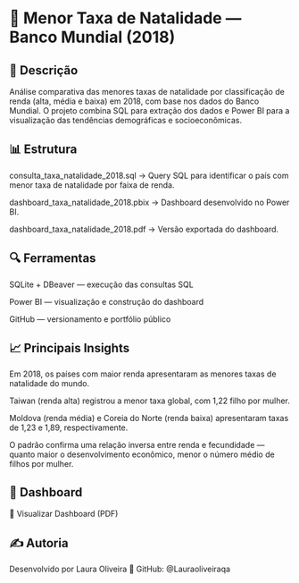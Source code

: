 # 👶 Menor Taxa de Natalidade — Banco Mundial (2018)

## 🧠 Descrição
Análise comparativa das menores taxas de natalidade por classificação de renda (alta, média e baixa) em 2018, com base nos dados do Banco Mundial.
O projeto combina SQL para extração dos dados e Power BI para a visualização das tendências demográficas e socioeconômicas.

## 📊 Estrutura

consulta_taxa_natalidade_2018.sql → Query SQL para identificar o país com menor taxa de natalidade por faixa de renda.

dashboard_taxa_natalidade_2018.pbix → Dashboard desenvolvido no Power BI.

dashboard_taxa_natalidade_2018.pdf → Versão exportada do dashboard.

## 🔍 Ferramentas

SQLite + DBeaver — execução das consultas SQL

Power BI — visualização e construção do dashboard

GitHub — versionamento e portfólio público

## 📈 Principais Insights

Em 2018, os países com maior renda apresentaram as menores taxas de natalidade do mundo.

Taiwan (renda alta) registrou a menor taxa global, com 1,22 filho por mulher.

Moldova (renda média) e Coreia do Norte (renda baixa) apresentaram taxas de 1,23 e 1,89, respectivamente.

O padrão confirma uma relação inversa entre renda e fecundidade — quanto maior o desenvolvimento econômico, menor o número médio de filhos por mulher.

## 📎 Dashboard
📄 Visualizar Dashboard (PDF)

## ✍️ Autoria
Desenvolvido por Laura Oliveira
📂 GitHub: @Lauraoliveiraqa
